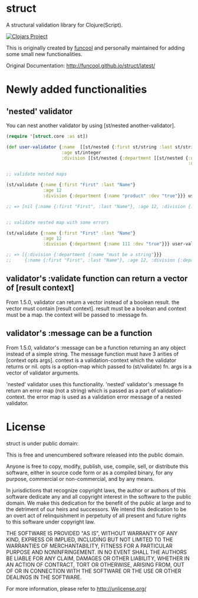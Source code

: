 # struct #

A structural validation library for Clojure(Script).


[![Clojars Project](https://clojars.org/org.clojars.t_yano/struct/latest-version.svg)](https://clojars.org/org.clojars.t_yano/struct)

This is originally created by [funcool](https://github.com/funcool/struct) and personally maintained for adding some small new functionalities.

Original Documentation: http://funcool.github.io/struct/latest/

# Newly added functionalities

## 'nested' validator

You can nest another validator by using [st/nested another-validator].

```clojure
(require '[struct.core :as st])

(def user-validator {:name  [[st/nested {:first st/string :last st/string}]]
                     :age st/integer
                     :division [[st/nested {:department [[st/nested {:name st/string
                                                                     :dev st/boolean-str}]]}]]})

;; validate nested maps

(st/validate {:name {:first "First" :last "Name"}
              :age 12
              :division {:department {:name "product" :dev "true"}}} user-validator)

;; => [nil {:name {:first "First", :last "Name"}, :age 12, :division {:department {:name "product", :dev true}}}]


;; validate nested map with some errors

(st/validate {:name {:first "First" :last "Name"}
              :age 12
              :division {:department {:name 111 :dev "true"}}} user-validator)

;; => [{:division {:department {:name "must be a string"}}}
;;     {:name {:first "First", :last "Name"}, :age 12, :division {:department {:dev true}}}]
```


## validator's :validate function can return a vector of [result context]

From 1.5.0, validator can return a vector instead of a boolean result.
the vector must contain [result context]. result must be a boolean and context must be a map.
the context will be passed to :message fn.


## validator's :message can be a function

From 1.5.0, validator's :message can be a function returning an any object instead of a simple string.
The message function must have 3 arities of [context opts args].
context is a validation-context which the validator returns or nil.
opts is a option-map which passed to (st/validate) fn.
args is a vector of validator arguments.

'nested' validator uses this functionality.
'nested' validator's :message fn return an error map (not a string) which is passed as a part of
validation-context. the error map is used as a validation error message of a nested validator.


# License

struct is under public domain:

This is free and unencumbered software released into the public domain.

Anyone is free to copy, modify, publish, use, compile, sell, or
distribute this software, either in source code form or as a compiled
binary, for any purpose, commercial or non-commercial, and by any
means.

In jurisdictions that recognize copyright laws, the author or authors
of this software dedicate any and all copyright interest in the
software to the public domain. We make this dedication for the benefit
of the public at large and to the detriment of our heirs and
successors. We intend this dedication to be an overt act of
relinquishment in perpetuity of all present and future rights to this
software under copyright law.

THE SOFTWARE IS PROVIDED "AS IS", WITHOUT WARRANTY OF ANY KIND,
EXPRESS OR IMPLIED, INCLUDING BUT NOT LIMITED TO THE WARRANTIES OF
MERCHANTABILITY, FITNESS FOR A PARTICULAR PURPOSE AND NONINFRINGEMENT.
IN NO EVENT SHALL THE AUTHORS BE LIABLE FOR ANY CLAIM, DAMAGES OR
OTHER LIABILITY, WHETHER IN AN ACTION OF CONTRACT, TORT OR OTHERWISE,
ARISING FROM, OUT OF OR IN CONNECTION WITH THE SOFTWARE OR THE USE OR
OTHER DEALINGS IN THE SOFTWARE.

For more information, please refer to <http://unlicense.org/>